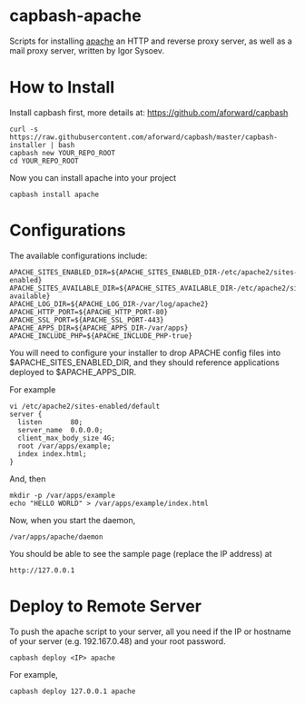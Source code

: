 capbash-apache
==============

Scripts for installing [apache](http://apache.org/) an HTTP and reverse proxy server, as well as a mail proxy server, written by Igor Sysoev.

# How to Install #

Install capbash first, more details at:
https://github.com/aforward/capbash

```
curl -s https://raw.githubusercontent.com/aforward/capbash/master/capbash-installer | bash
capbash new YOUR_REPO_ROOT
cd YOUR_REPO_ROOT
```

Now you can install apache into your project

```
capbash install apache
```

# Configurations #

The available configurations include:

```
APACHE_SITES_ENABLED_DIR=${APACHE_SITES_ENABLED_DIR-/etc/apache2/sites-enabled}
APACHE_SITES_AVAILABLE_DIR=${APACHE_SITES_AVAILABLE_DIR-/etc/apache2/sites-available}
APACHE_LOG_DIR=${APACHE_LOG_DIR-/var/log/apache2}
APACHE_HTTP_PORT=${APACHE_HTTP_PORT-80}
APACHE_SSL_PORT=${APACHE_SSL_PORT-443}
APACHE_APPS_DIR=${APACHE_APPS_DIR-/var/apps}
APACHE_INCLUDE_PHP=${APACHE_INCLUDE_PHP-true}
```

You will need to configure your installer to drop APACHE config files into $APACHE_SITES_ENABLED_DIR, and they should reference
applications deployed to $APACHE_APPS_DIR.

For example

```
vi /etc/apache2/sites-enabled/default
server {
  listen       80;
  server_name  0.0.0.0;
  client_max_body_size 4G;
  root /var/apps/example;
  index index.html;
}
```

And, then

```
mkdir -p /var/apps/example
echo "HELLO WORLD" > /var/apps/example/index.html
```

Now, when you start the daemon,

```
/var/apps/apache/daemon
```

You should be able to see the sample page (replace the IP address) at

```
http://127.0.0.1
```


# Deploy to Remote Server #

To push the apache script to your server, all you need if the IP or hostname of your server (e.g. 192.167.0.48) and your root password.

```
capbash deploy <IP> apache
```

For example,

```
capbash deploy 127.0.0.1 apache
```
